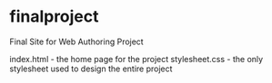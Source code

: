 # finalproject
Final Site for Web Authoring Project

index.html 
    - the home page for the project
stylesheet.css
    - the only stylesheet used to design the entire project